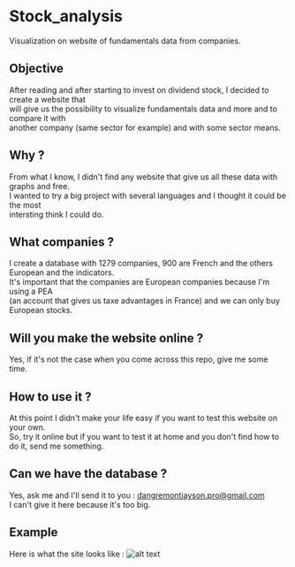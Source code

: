 # Stock_analysis
Visualization on website of fundamentals data from companies.

## Objective
After reading and after starting to invest on dividend stock, I decided to create a website that  
will give us the possibility to visualize fundamentals data and more and to compare it with  
another company (same sector for example) and with some sector means.  

## Why ?
From what I know, I didn't find any website that give us all these data with graphs and free.  
I wanted to try a big project with several languages and I thought it could be the most  
intersting think I could do.

## What companies ?
I create a database with 1279 companies, 900 are French and the others European and the indicators.  
It's important that the companies are European companies because I'm using a PEA  
(an account that gives us taxe advantages in France) and we can only buy European stocks.

## Will you make the website online ?
Yes, if it's not the case when you come across this repo, give me some time.  

## How to use it ?
At this point I didn't make your life easy if you want to test this website on your own.  
So, try it online but if you want to test it at home and you don't find how to do it, send me something.  

## Can we have the database ?
Yes, ask me and I'll send it to you : dangremontjayson.pro@gmail.com  
I can't give it here because it's too big.

## Example
Here is what the site looks like :
![alt text](http://url/to/img.png)